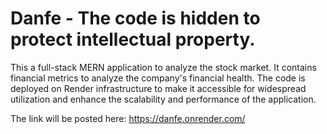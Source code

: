 # Danfe - The code is hidden to protect intellectual property.
This a full-stack MERN application to analyze the stock market. It contains financial metrics to analyze the company's financial health. The code is deployed on Render infrastructure to make it accessible for widespread utilization and enhance the scalability and performance of the application.

The link will be posted here: https://danfe.onrender.com/




